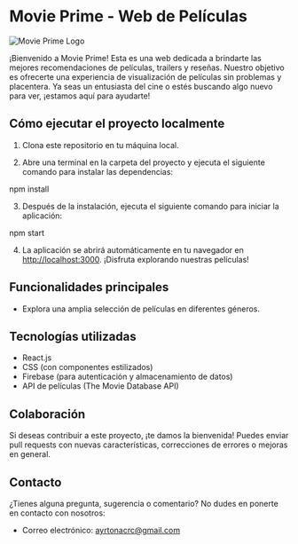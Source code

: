 # Movie Prime - Web de Películas

![Movie Prime Logo]('logo11.png')

¡Bienvenido a Movie Prime! Esta es una web dedicada a brindarte las mejores recomendaciones de películas, trailers y reseñas. Nuestro objetivo es ofrecerte una experiencia de visualización de películas sin problemas y placentera. Ya seas un entusiasta del cine o estés buscando algo nuevo para ver, ¡estamos aquí para ayudarte!

## Cómo ejecutar el proyecto localmente

1. Clona este repositorio en tu máquina local.

2. Abre una terminal en la carpeta del proyecto y ejecuta el siguiente comando para instalar las dependencias:

npm install

3. Después de la instalación, ejecuta el siguiente comando para iniciar la aplicación:

npm start

4. La aplicación se abrirá automáticamente en tu navegador en [http://localhost:3000](http://localhost:3000). ¡Disfruta explorando nuestras películas!

## Funcionalidades principales

- Explora una amplia selección de películas en diferentes géneros.
<!-- - Mira trailers de películas directamente en la página.
- Lee reseñas detalladas de películas y calificaciones de usuarios.
- Crea una cuenta y guarda tus películas favoritas para ver más tarde.
- Participa en nuestra comunidad dejando tus propias reseñas y calificaciones. -->

## Tecnologías utilizadas

- React.js
- CSS (con componentes estilizados)
- Firebase (para autenticación y almacenamiento de datos)
- API de películas (The Movie Database API)

## Colaboración

Si deseas contribuir a este proyecto, ¡te damos la bienvenida! Puedes enviar pull requests con nuevas características, correcciones de errores o mejoras en general. 

## Contacto

¿Tienes alguna pregunta, sugerencia o comentario? No dudes en ponerte en contacto con nosotros:

- Correo electrónico: ayrtonacrc@gmail.com
<!-- - Sitio web: [https://www.movieprime.com](https://www.movieprime.com)
- Twitter: [@MoviePrimeApp](https://twitter.com/MoviePrimeApp)
- Instagram: [@movieprime](https://www.instagram.com/movieprime) -->

<!-- ## Licencia

Este proyecto está bajo la licencia [MIT License](https://opensource.org/licenses/MIT). -->

